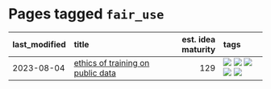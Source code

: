 # Pages tagged `fair_use`

|last_modified|title|est. idea maturity|tags
|:---|:---|---:|:---|
|2023-08-04|[ethics of training on public data](../ethics_of_public_data.md)|129|[![](https://img.shields.io/badge/tag-ai_ethics-4072a1)](../tags/ai_ethics.md) [![](https://img.shields.io/badge/tag-ethics-7c795e)](../tags/ethics.md) [![](https://img.shields.io/badge/tag-fair_use-95bed6)](../tags/fair_use.md) [![](https://img.shields.io/badge/tag-philosophy-a68128)](../tags/philosophy.md) [![](https://img.shields.io/badge/tag-remix_culture-1743a)](../tags/remix_culture.md)|